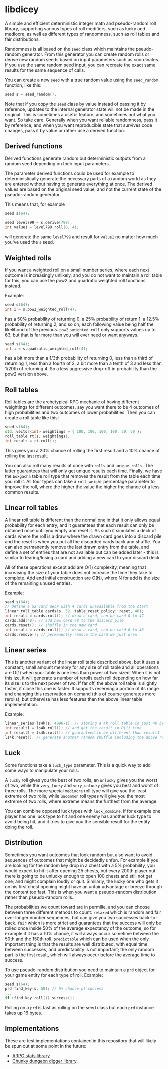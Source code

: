libdicey
========

A simple and efficient deterministic integer math and pseudo-random roll library,
supporting various types of roll modifiers, such as lucky and mediocre, as well
as different types of randomness, such as roll tables and fair distributions.

Randomness is all based on the `seed` class which maintains the pseudo-random
generator. From this generator you can create random rolls or derive new random
seeds based on input parameters such as coordinates. If you use the same random
seed input, you can recreate the exact same results for the same sequence of
calls.

You can create a new `seed` with a true random value using the `seed_random`
function, like this:

```c++
seed s = seed_random();
```

Note that if you copy the `seed` class by value instead of passing it by
reference, updates to the internal generator state will not be made in the
original. This is sometimes a useful feature, and sometimes not what you
want. So take care. Generally when you want reliable randomness, pass it by
reference, and when you want reproducible state that survives code changes,
pass it by value or rather use a derived function.

Derived functions
-----------------

Derived functions generate random but deterministic outputs from a random seed
depending on their input parameters.

The parameter derived functions could be used for example to deterministically
generate the necessary parts of a random world as they are entered without
having to generate everything at once. The derived values are based on the
original seed value, and not the current state of the pseudo-random generator.

This means that, for example

```c++
seed s(64);
...
seed level799 = s.derive(799);
int value1 = level799.roll(0, 4);
```

will generate the same `level799` and result for `value1` no matter how much
you've used the `s` seed.

Weighted rolls
--------------

If you want a weighted roll on a small number series, where each next outcome is
increasingly unlikely, and you do not want to maintain a roll table for this,
you can use the pow2 and quadratic weighted roll functions instead.

Example:

```c++
seed s(64);
int i = s.pow2_weighted_roll(4);
```
has a 50% probability of returning 0, a 25% probability of return 1, a 12.5%
probability of returning 2, and so on, each following value being half the
likelihood of the previous. `pow2_weighted_roll` only supports values up to 63,
but that is far more than you will ever need or want anyways.

```c++
seed s(64);
int i = s.quadratic_weighted_roll(4);
```
has a bit more than a 1/3th probability of returning 0, less than a third of
returning 1, less than a fourth of 2, a bit more than a tenth of 3 and less
than 1/20th of returning 4. So a less aggressive drop-off in probability
than the pow2 version above.

Roll tables
-----------

Roll tables are the archetypical RPG mechanic of having different weightings
for different outcomes, say you want there to be 4 outcomes of high
probabilities and two outcomes of lower probabilities. Then you can create a
roll table like this:

```c++
seed s(64);
std::vector<int> weightings = { 100, 100, 100, 100, 50, 50 };
roll_table rt(s, weightings);
int result = rt.roll();
```

This gives you a 20% chance of rolling the first result and a 10% chance of
rolling the last result.

You can also roll many results at once with `rolls` and `unique_rolls`. The
latter guarantees that will only get unique results each time. Finally, we
have the `boxgacha` table roll type that removes the result from the table
each time you roll it. All four types can take a `roll_weight` percentage
parameter to improve the roll, where the higher the value the higher the chance
of a less common results.

Linear roll tables
------------------

A linear roll table is different than the normal one in that it only allows
equal probability for each entry, and it guarantees that each result can only
be obtained once until you empty and reset it. As such it simulates a deck of
cards where the roll is a draw where the drawn card goes into a discard pile
and the reset is when you put all the discarded cards back and shuffle. You
can also permanently remove the last drawn entry from the table, and define a
set of entries that are not available but can be added later - this is
similar to tearing/losing a card and adding a new card to your discard deck.

All of these operations except add are O(1) complexity, meaning that
increasing the size of your table does not increase the time they take to
complete. Add and initial construction are O(N), where N for add is the size
of the remaining unused entries.

Example:
```c++
seed s(64);
// Define a 52 card deck with 4 cards unavailable from the start
linear_roll_table cards(s, 52, table_reset_policy::reset, 48);
int result = cards.roll(); // draw a card, can be card 0 to 47
cards.add(48); // add new card 48 to the discard pile
cards.reset(); // shuffle in the new card
int result = cards.roll(); // draw a card, can be card 0 to 48
cards.remove(); // permanently remove the card we just drew
```

Linear series
-------------

This is another variant of the linear roll table described above, but it
uses a constant, small amount memory for any size of roll table and all
operations are O(1) when your table is one less than power of two sized.
When it is not this ize, it will generate a number of rerolls each roll
depending on how far its size is to the next power of two. If far off, the
above roll table is slightly faster, if close this one is faster. It
supports reserving a portion of its range and changing this reservation on
demand (this of course generates more rerolls), but otherwise has less
features than the above linear table implementation.

Example:
```c++
linear_series ls4k(s, 4096-1); // storing a 4k roll table in just 40 bytes
int result1 = ls4k.roll(); // and get the result in O(1) time
int result2 = ls4k.roll(); // guaranteed to be different than result1
ls4k.reset(); // generate another random shuffle including the above results
```

Luck
----

Some functions take a `luck_type` parameter. This is a quick way to add some
ways to manipulate your rolls.

A `lucky` roll gives you the best of two rolls, an `unlucky` gives you the
worst of two, while the `very_lucky` and `very_unlucky` gives you best and
worst of three rolls. The more special `mediocre` roll type will give you
the least extreme of two rolls, while `uncommon` roll types will give you
the most extreme of two rolls, where extreme means the furthest from the
average.

You can combine opposed luck types with `luck_combine`, if for example one
player has one luck type to hit and one enemy has another luck type to avoid
being hit, and it tries to give you the sensible result for the entity doing
the roll.

Distribution
------------

Sometimes you want outcomes that look random but also want to avoid sequences
of outcomes that might be decidedly unfun. For example if you are looking for
the random key drop in a chest with a 5% probability, you would expect to hit
it after opening 25 chests, but every 200th player out there is going to be
unlucky enough to open 100 chests and still not get one; and might complain
loudly or quit. Similarly, the lucky one who gets it on his first chest
opening might have an unfair advantage or breeze through the content too fast.
This is when you want a pseudo-random distribution rather than pseudo-random
rolls.

The probabilities we count toward are in permille, and you can choose between
three different methods to count: `relaxed` which is random and fair over
longer number sequences, but can give you two successes back-to-back. `fair`
which is more strict and guarantees that the success will only be rolled once
inside 50% of the average expectancy of the outcome; so for example if it has
a 10% chance, it will always occur sometime between the 50th and the 150th roll.
`predictable` which can be used when the only important thing is that the results
are well distributed, with equal time between successes, and predictability is
not important; the only random part is the first result, which will always occur
before the average time to success.

To use pseudo-random distribution you need to maintain a `prd` object for your
game entity for each type of roll. Example:

```c++
seed s(64);
prd find_key(s, 50); // 5% chance of success
...
if (find_key.roll()) success();
```

Rolling on a `prd` is fast as rolling on the seed class but each `prd` instance
takes up 16 bytes.

Implementations
---------------

These are test implementations contained in this repository that will likely
be spun out at some point in the future:

* [ARPG stats library](doc/arpgstats.md)
* [Chunky dungeon digger library](doc/chunky.md)
